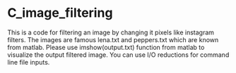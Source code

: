# C_image_filtering
This is a code for filtering an image by changing it pixels like instagram filters. The images are famous lena.txt and peppers.txt which are known from matlab. Please use imshow(output.txt) function from matlab to visualize the output filtered image. You can use I/O reductions for command line file inputs.
